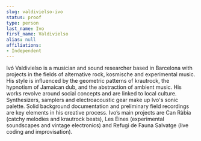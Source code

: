 ```yaml
---
slug: valdivielso-ivo
status: proof
type: person
last_name: Ivo
first_name: Valdivielso
alias: null
affiliations:
- Independent
---
```


Ivó Valdivielso is a musician and sound researcher based in Barcelona with projects in
the fields of alternative rock, kosmische and experimental music. His style is influenced
by the geometric patterns of krautrock, the hypnotism of Jamaican dub, and the
abstraction of ambient music. His works revolve around social concepts and are linked
to local culture. Synthesizers, samplers and electroacoustic gear make up Ivo's sonic
palette. Solid background documentation and preliminary field recordings are key
elements in his creative process.
Ivo’s main projects are Can Ràbia (catchy melodies and krautrock beats), Les Eines
(experimental soundscapes and vintage electronics) and Refugi de Fauna Salvatge (live
coding and improvisation).

